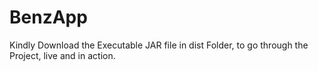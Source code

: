 # BenzApp

Kindly Download the Executable JAR file in dist Folder, to go through the Project, live and in action. 
